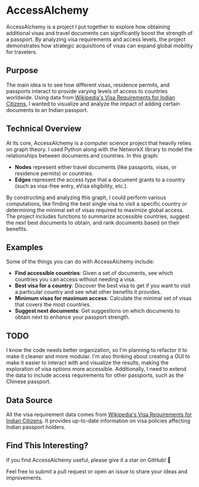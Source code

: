 # AccessAlchemy

AccessAlchemy is a project I put together to explore how obtaining additional visas and travel documents can significantly boost the strength of a passport. By analyzing visa requirements and access levels, the project demonstrates how strategic acquisitions of visas can expand global mobility for travelers.

## Purpose

The main idea is to see how different visas, residence permits, and passports interact to provide varying levels of access to countries worldwide. Using data from [Wikipedia's Visa Requirements for Indian Citizens](https://en.wikipedia.org/wiki/Visa_requirements_for_Indian_citizens), I wanted to visualize and analyze the impact of adding certain documents to an Indian passport.

## Technical Overview

At its core, AccessAlchemy is a computer science project that heavily relies on graph theory. I used Python along with the NetworkX library to model the relationships between documents and countries. In this graph:

- **Nodes** represent either travel documents (like passports, visas, or residence permits) or countries.
- **Edges** represent the access type that a document grants to a country (such as visa-free entry, eVisa eligibility, etc.).

By constructing and analyzing this graph, I could perform various computations, like finding the best single visa to visit a specific country or determining the minimal set of visas required to maximize global access. The project includes functions to summarize accessible countries, suggest the next best documents to obtain, and rank documents based on their benefits.

## Examples

Some of the things you can do with AccessAlchemy include:

- **Find accessible countries**: Given a set of documents, see which countries you can access without needing a visa.
- **Best visa for a country**: Discover the best visa to get if you want to visit a particular country and see what other benefits it provides.
- **Minimum visas for maximum access**: Calculate the minimal set of visas that covers the most countries.
- **Suggest next documents**: Get suggestions on which documents to obtain next to enhance your passport strength.

## TODO

I know the code needs better organization, so I'm planning to refactor it to make it cleaner and more modular. I'm also thinking about creating a GUI to make it easier to interact with and visualize the results, making the exploration of visa options more accessible. Additionally, I need to extend the data to include access requirements for other passports, such as the Chinese passport.

## Data Source

All the visa requirement data comes from [Wikipedia's Visa Requirements for Indian Citizens](https://en.wikipedia.org/wiki/Visa_requirements_for_Indian_citizens). It provides up-to-date information on visa policies affecting Indian passport holders.

## Find This Interesting?

If you find AccessAlchemy useful, please give it a star on GitHub! 🌟

Feel free to submit a pull request or open an issue to share your ideas and improvements.